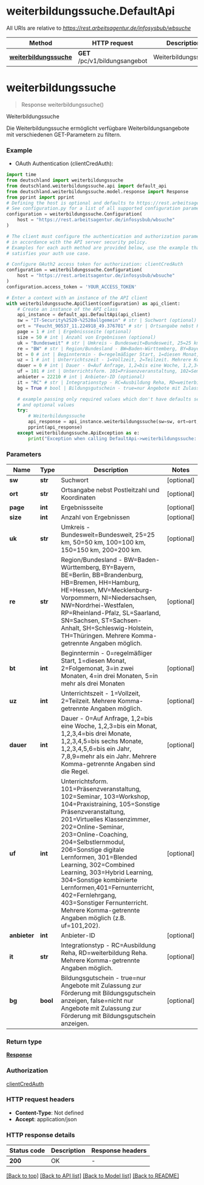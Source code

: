 # weiterbildungssuche.DefaultApi

All URIs are relative to *https://rest.arbeitsagentur.de/infosysbub/wbsuche*

Method | HTTP request | Description
------------- | ------------- | -------------
[**weiterbildungssuche**](DefaultApi.md#weiterbildungssuche) | **GET** /pc/v1/bildungsangebot | Weiterbildungssuche


# **weiterbildungssuche**
> Response weiterbildungssuche()

Weiterbildungssuche

Die Weiterbildungssuche ermöglicht verfügbare Weiterbildungsangebote mit verschiedenen GET-Parametern zu filtern.

### Example

* OAuth Authentication (clientCredAuth):

```python
import time
from deutschland import weiterbildungssuche
from deutschland.weiterbildungssuche.api import default_api
from deutschland.weiterbildungssuche.model.response import Response
from pprint import pprint
# Defining the host is optional and defaults to https://rest.arbeitsagentur.de/infosysbub/wbsuche
# See configuration.py for a list of all supported configuration parameters.
configuration = weiterbildungssuche.Configuration(
    host = "https://rest.arbeitsagentur.de/infosysbub/wbsuche"
)

# The client must configure the authentication and authorization parameters
# in accordance with the API server security policy.
# Examples for each auth method are provided below, use the example that
# satisfies your auth use case.

# Configure OAuth2 access token for authorization: clientCredAuth
configuration = weiterbildungssuche.Configuration(
    host = "https://rest.arbeitsagentur.de/infosysbub/wbsuche"
)
configuration.access_token = 'YOUR_ACCESS_TOKEN'

# Enter a context with an instance of the API client
with weiterbildungssuche.ApiClient(configuration) as api_client:
    # Create an instance of the API class
    api_instance = default_api.DefaultApi(api_client)
    sw = "IT-Security%2520-%2520allgemein" # str | Suchwort (optional)
    ort = "Feucht_90537_11.224918_49.376701" # str | Ortsangabe nebst Postleitzahl und Koordinaten (optional)
    page = 1 # int | Ergebnissseite (optional)
    size = 50 # int | Anzahl von Ergebnissen (optional)
    uk = "Bundesweit" # str | Umkreis - Bundesweit=Bundesweit, 25=25 km, 50=50 km, 100=100 km, 150=150 km, 200=200 km. (optional)
    re = "BW" # str | Region/Bundesland - BW=Baden-Württemberg, BY=Bayern, BE=Berlin, BB=Brandenburg, HB=Bremen, HH=Hamburg, HE=Hessen, MV=Mecklenburg-Vorpommern, NI=Niedersachsen, NW=Nordrhei-Westfalen, RP=Rheinland-Pfalz, SL=Saarland, SN=Sachsen, ST=Sachsen-Anhalt, SH=Schleswig-Holstein, TH=Thüringen. Mehrere Komma-getrennte Angaben möglich. (optional)
    bt = 0 # int | Beginntermin - 0=regelmäßiger Start, 1=diesen Monat, 2=Folgemonat, 3=in zwei Monaten, 4=in drei Monaten, 5=in mehr als drei Monaten (optional)
    uz = 1 # int | Unterrichtszeit - 1=Vollzeit, 2=Teilzeit. Mehrere Komma-getrennte Angaben möglich. (optional)
    dauer = 0 # int | Dauer - 0=Auf Anfrage, 1,2=bis eine Woche, 1,2,3=bis ein Monat, 1,2,3,4=bis drei Monate, 1,2,3,4,5=bis sechs Monate, 1,2,3,4,5,6=bis ein Jahr, 7,8,9=mehr als ein Jahr. Mehrere Komma-getrennte Angaben sind die Regel. (optional)
    uf = 101 # int | Unterrichtsform. 101=Präsenzveranstaltung, 102=Seminar, 103=Workshop, 104=Praxistraining, 105=Sonstige Präsenzveranstaltung, 201=Virtuelles Klassenzimmer, 202=Online-Seminar, 203=Online-Coaching, 204=Selbstlernmodul, 206=Sonstige digitale Lernformen, 301=Blended Learning, 302=Combined Learning, 303=Hybrid Learning, 304=Sonstige kombinierte Lernformen,401=Fernunterricht, 402=Fernlehrgang, 403=Sonstiger Fernunterricht. Mehrere Komma-getrennte Angaben möglich (z.B. uf=101,202). (optional)
    anbieter = 22210 # int | Anbieter-ID (optional)
    it = "RC" # str | Integrationstyp - RC=Ausbildung Reha, RD=weiterbildung Reha. Mehrere Komma-getrennte Angaben möglich. (optional)
    bg = True # bool | Bildungsgutschein - true=nur Angebote mit Zulassung zur Förderung mit Bildungsgutschein anzeigen, false=nicht nur Angebote mit Zulassung zur Förderung mit Bildungsgutschein anzeigen. (optional)

    # example passing only required values which don't have defaults set
    # and optional values
    try:
        # Weiterbildungssuche
        api_response = api_instance.weiterbildungssuche(sw=sw, ort=ort, page=page, size=size, uk=uk, re=re, bt=bt, uz=uz, dauer=dauer, uf=uf, anbieter=anbieter, it=it, bg=bg)
        pprint(api_response)
    except weiterbildungssuche.ApiException as e:
        print("Exception when calling DefaultApi->weiterbildungssuche: %s\n" % e)
```


### Parameters

Name | Type | Description  | Notes
------------- | ------------- | ------------- | -------------
 **sw** | **str**| Suchwort | [optional]
 **ort** | **str**| Ortsangabe nebst Postleitzahl und Koordinaten | [optional]
 **page** | **int**| Ergebnissseite | [optional]
 **size** | **int**| Anzahl von Ergebnissen | [optional]
 **uk** | **str**| Umkreis - Bundesweit&#x3D;Bundesweit, 25&#x3D;25 km, 50&#x3D;50 km, 100&#x3D;100 km, 150&#x3D;150 km, 200&#x3D;200 km. | [optional]
 **re** | **str**| Region/Bundesland - BW&#x3D;Baden-Württemberg, BY&#x3D;Bayern, BE&#x3D;Berlin, BB&#x3D;Brandenburg, HB&#x3D;Bremen, HH&#x3D;Hamburg, HE&#x3D;Hessen, MV&#x3D;Mecklenburg-Vorpommern, NI&#x3D;Niedersachsen, NW&#x3D;Nordrhei-Westfalen, RP&#x3D;Rheinland-Pfalz, SL&#x3D;Saarland, SN&#x3D;Sachsen, ST&#x3D;Sachsen-Anhalt, SH&#x3D;Schleswig-Holstein, TH&#x3D;Thüringen. Mehrere Komma-getrennte Angaben möglich. | [optional]
 **bt** | **int**| Beginntermin - 0&#x3D;regelmäßiger Start, 1&#x3D;diesen Monat, 2&#x3D;Folgemonat, 3&#x3D;in zwei Monaten, 4&#x3D;in drei Monaten, 5&#x3D;in mehr als drei Monaten | [optional]
 **uz** | **int**| Unterrichtszeit - 1&#x3D;Vollzeit, 2&#x3D;Teilzeit. Mehrere Komma-getrennte Angaben möglich. | [optional]
 **dauer** | **int**| Dauer - 0&#x3D;Auf Anfrage, 1,2&#x3D;bis eine Woche, 1,2,3&#x3D;bis ein Monat, 1,2,3,4&#x3D;bis drei Monate, 1,2,3,4,5&#x3D;bis sechs Monate, 1,2,3,4,5,6&#x3D;bis ein Jahr, 7,8,9&#x3D;mehr als ein Jahr. Mehrere Komma-getrennte Angaben sind die Regel. | [optional]
 **uf** | **int**| Unterrichtsform. 101&#x3D;Präsenzveranstaltung, 102&#x3D;Seminar, 103&#x3D;Workshop, 104&#x3D;Praxistraining, 105&#x3D;Sonstige Präsenzveranstaltung, 201&#x3D;Virtuelles Klassenzimmer, 202&#x3D;Online-Seminar, 203&#x3D;Online-Coaching, 204&#x3D;Selbstlernmodul, 206&#x3D;Sonstige digitale Lernformen, 301&#x3D;Blended Learning, 302&#x3D;Combined Learning, 303&#x3D;Hybrid Learning, 304&#x3D;Sonstige kombinierte Lernformen,401&#x3D;Fernunterricht, 402&#x3D;Fernlehrgang, 403&#x3D;Sonstiger Fernunterricht. Mehrere Komma-getrennte Angaben möglich (z.B. uf&#x3D;101,202). | [optional]
 **anbieter** | **int**| Anbieter-ID | [optional]
 **it** | **str**| Integrationstyp - RC&#x3D;Ausbildung Reha, RD&#x3D;weiterbildung Reha. Mehrere Komma-getrennte Angaben möglich. | [optional]
 **bg** | **bool**| Bildungsgutschein - true&#x3D;nur Angebote mit Zulassung zur Förderung mit Bildungsgutschein anzeigen, false&#x3D;nicht nur Angebote mit Zulassung zur Förderung mit Bildungsgutschein anzeigen. | [optional]

### Return type

[**Response**](Response.md)

### Authorization

[clientCredAuth](../README.md#clientCredAuth)

### HTTP request headers

 - **Content-Type**: Not defined
 - **Accept**: application/json


### HTTP response details

| Status code | Description | Response headers |
|-------------|-------------|------------------|
**200** | OK |  -  |

[[Back to top]](#) [[Back to API list]](../README.md#documentation-for-api-endpoints) [[Back to Model list]](../README.md#documentation-for-models) [[Back to README]](../README.md)

